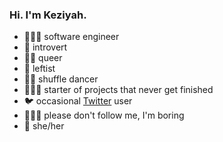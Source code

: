 ### Hi. I'm Keziyah.

<!--
**Keziyah/Keziyah** is a ✨ _special_ ✨ repository because its `README.md` (this file) appears on your GitHub profile.

Here are some ideas to get you started:

- 🔭 I’m currently working on ...
- 🌱 I’m currently learning ...
- 👯 I’m looking to collaborate on ...
- 🤔 I’m looking for help with ...
- 💬 Ask me about ...
- 📫 How to reach me: ...
- 😄 Pronouns: ...
- ⚡ Fun fact: ...
-->

- 👩🏾‍💻 software engineer
- 🤫 introvert
- 🏳️‍🌈 queer
- 🌹 leftist
- 💃🏾 shuffle dancer
- 🤦🏾‍♀️ starter of projects that never get finished
- 🐦 occasional [Twitter](https://twitter.com/KeziyahL) user
- 🤷🏾‍♀️ please don't follow me, I'm boring
- 💜 she/her
